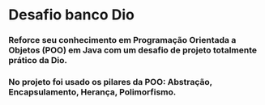 # Desafio banco Dio

### Reforce seu conhecimento em Programação Orientada a Objetos (POO) em Java com um desafio de projeto totalmente prático da Dio.
### No projeto foi usado os pilares da POO: Abstração, Encapsulamento, Herança, Polimorfismo.  

